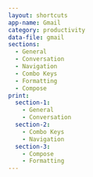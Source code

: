 ```yaml
---
layout: shortcuts
app-name: Gmail
category: productivity
data-file: gmail
sections:
  - General
  - Conversation
  - Navigation
  - Combo Keys
  - Formatting
  - Compose
print:
  section-1:
    - General
    - Conversation
  section-2:
    - Combo Keys
    - Navigation
  section-3:
    - Compose
    - Formatting
---
```

